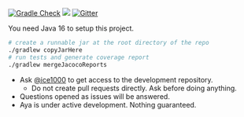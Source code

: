 [![Gradle Check](https://github.com/aya-prover/aya-dev/actions/workflows/gradle-check.yml/badge.svg)](https://github.com/aya-prover/aya-dev/actions/workflows/gradle-check.yml)
[![](https://jitpack.io/v/aya-prover/aya-dev.svg)](https://jitpack.io/#aya-prover/aya-dev)
[![Gitter](https://badges.gitter.im/aya-prover/community.svg)](https://gitter.im/aya-prover/community?utm_source=badge&utm_medium=badge&utm_campaign=pr-badge)

You need Java 16 to setup this project.

```bash
# create a runnable jar at the root directory of the repo
./gradlew copyJarHere
# run tests and generate coverage report
./gradlew mergeJacocoReports
```

+ Ask [@ice1000] to get access to the development repository.
  + Do not create pull requests directly. Ask before doing anything.
+ Questions opened as issues will be answered.
+ Aya is under active development. Nothing guaranteed.

[@ice1000]: https://github.com/ice1000
